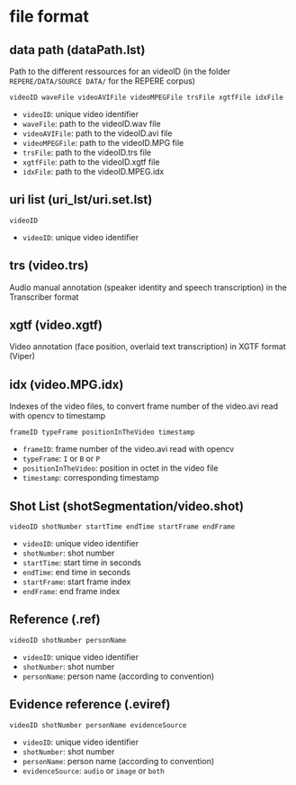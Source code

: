file format
==============

## data path (dataPath.lst)

Path to the different ressources for an videoID (in the folder `REPERE/DATA/SOURCE DATA/` for the REPERE corpus)

```
videoID waveFile videoAVIFile videoMPEGFile trsFile xgtfFile idxFile
```

- `videoID`: unique video identifier
- `waveFile`: path to the videoID.wav file
- `videoAVIFile`: path to the videoID.avi file
- `videoMPEGFile`: path to the videoID.MPG file
- `trsFile`: path to the videoID.trs file
- `xgtfFile`: path to the videoID.xgtf file
- `idxFile`: path to the videoID.MPEG.idx


## uri list (uri_lst/uri.set.lst)

```
videoID
```

- `videoID`: unique video identifier


## trs (video.trs)

Audio manual annotation (speaker identity and speech transcription) in the Transcriber format


## xgtf (video.xgtf)

Video annotation (face position, overlaid text transcription) in XGTF format (Viper)


## idx (video.MPG.idx)

Indexes of the video files, to convert frame number of the video.avi read with opencv to timestamp

```
frameID typeFrame positionInTheVideo timestamp
```

- `frameID`: frame number of the video.avi read with opencv
- `typeFrame`: `I` or `B` or `P` 
- `positionInTheVideo`: position in octet in the video file
- `timestamp`: corresponding timestamp


## Shot List (shotSegmentation/video.shot)

```
videoID shotNumber startTime endTime startFrame endFrame
```

- `videoID`: unique video identifier
- `shotNumber`: shot number
- `startTime`: start time in seconds
- `endTime`: end time in seconds
- `startFrame`: start frame index
- `endFrame`: end frame index

## Reference (.ref)

```
videoID shotNumber personName
```

- `videoID`: unique video identifier
- `shotNumber`: shot number
- `personName`: person name (according to convention)

## Evidence reference (.eviref)

```
videoID shotNumber personName evidenceSource
```

- `videoID`: unique video identifier
- `shotNumber`: shot number
- `personName`: person name (according to convention)
- `evidenceSource`: `audio` or `image` or `both` 


